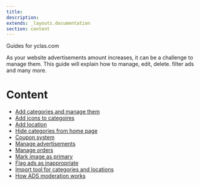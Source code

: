 ```yaml
---
title:
description:
extends: _layouts.documentation
section: content
---
```



Guides for yclas.com

As your website advertisements amount increases, it can be a challenge to manage them. This guide will explain how to manage, edit, delete. filter ads and many more.

# Content 
* [Add categories and manage them](classifieds-how-to-add-new-categories-and-manage-them)
* [Add icons to categoires](classifieds-add-icons-to-categoires)
* [Add location](classifieds-add-location)
* [Hide categories from home page](classifieds-hide-categories)
* [Coupon system](classifieds-coupon-system)
* [Manage advertisements](classifieds-manage-advertisements)
* [Manage orders](classifiedes-how-to-manage-orders)
* [Mark image as primary](classifieds-mark-image-as-primary)
* [Flag ads as inappropriate](classifieds-flag-ads-as-inappropriate)
* [Import tool for categories and locations](classifieds-how-to-import-tool-for-categories-and-location)
* [How ADS moderation works](how-ads-moderation-works)






